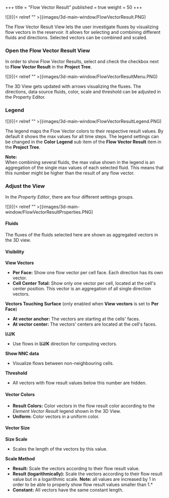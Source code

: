 +++
title = "Flow Vector Result"
published = true
weight = 50
+++

![]({{< relref "" >}}images/3d-main-window/FlowVectorResult.PNG)

The Flow Vector Result View lets the user investigate fluxes by visualizing flow vectors in the reservoir. It allows for selecting and combining different fluids and directions. Selected vectors can be combined and scaled.

### Open the Flow Vector Result View

In order to show Flow Vector Results, select and check the checkbox next to **Flow Vector Result** in the **Project Tree**.

![]({{< relref "" >}}images/3d-main-window/FlowVectorResultMenu.PNG)

The 3D View gets updated with arrows visualizing the fluxes. The directions, data source fluids, color, scale and threshold can be adjusted in the Property Editor.

### Legend

![]({{< relref "" >}}images/3d-main-window/FlowVectorResultLegend.PNG)

The legend maps the Flow Vector colors to their respective result values. By default it shows the max values for all time steps. The legend settings can be changed in the **Color Legend** sub item of the **Flow Vector Result** item in the **Project Tree**.

**Note:**\
When combining several fluids, the max value shown in the legend is an aggregation of the single max values of each selected fluid. This means that this number might be higher than the result of any flow vector.


### Adjust the View

In the *Property Editor*, there are four different settings groups.

![]({{< relref "" >}}images/3d-main-window/FlowVectorResultProperties.PNG)

#### Fluids
The fluxes of the fluids selected here are shown as aggregated vectors in the 3D view.

#### Visibility

**View Vectors**
- **Per Face:** Show one flow vector per cell face. Each direction has its own vector.
- **Cell Center Total:** Show only one vector per cell, located at the cell's center position. This vector is an aggregation of all single direction vectors.

**Vectors Touching Surface** (only enabled when **View vectors** is set to **Per Face**)
- **At vector anchor:** The vectors are starting at the cells' faces.
- **At vector center:** The vectors' centers are located at the cell's faces.

**I/J/K**
- Use flows in **I/J/K** direction for computing vectors.

**Show NNC data**
- Visualize flows between non-neighbouring cells.

**Threshold**
- All vectors with flow result values below this number are hidden.

#### Vector Colors
- **Result Colors:** Color vectors in the flow result color according to the *Element Vector Result* legend shown in the 3D View.
- **Uniform:** Color vectors in a uniform color.

#### Vector Size

**Size Scale**
- Scales the length of the vectors by this value.

**Scale Method**
- **Result:** Scale the vectors according to their flow result value.
- **Result (logarithmically):** Scale the vectors according to their flow result value but in a logarithmic scale. **Note:** all values are increased by 1 in order to be able to properly show flow result values smaller than 1.*
- **Constant:** All vectors have the same constant length.